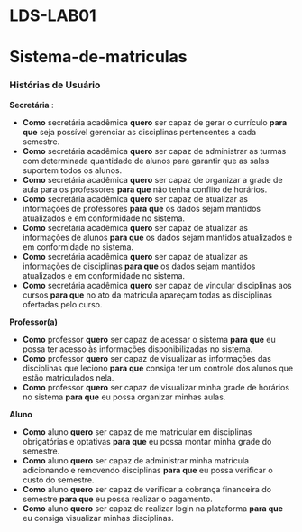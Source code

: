 # LDS-LAB01
# Sistema-de-matriculas

### Histórias de Usuário
**Secretária** :
* **Como** secretária acadêmica **quero** ser capaz de gerar o currículo **para que** seja possível gerenciar as disciplinas pertencentes a cada semestre.
* **Como** secretária acadêmica **quero** ser capaz de administrar as turmas com determinada quantidade de alunos para garantir que as salas suportem todos os alunos.
* **Como** secretária acadêmica **quero** ser capaz de organizar a grade de aula para os professores **para que** não tenha conflito de horários.
* **Como** secretária acadêmica **quero** ser capaz de atualizar as informações de professores **para que** os dados sejam mantidos atualizados e em conformidade no sistema.
* **Como** secretária acadêmica **quero** ser capaz de atualizar as informações de alunos **para que** os dados sejam mantidos atualizados e em conformidade no sistema.
* **Como** secretária acadêmica **quero** ser capaz de atualizar as informações de disciplinas **para que** os dados sejam mantidos atualizados e em conformidade no sistema.
* **Como** secretária acadêmica **quero** ser capaz de vincular disciplinas aos cursos **para que** no ato da matrícula apareçam todas as disciplinas ofertadas pelo curso.

  
**Professor(a)**
* **Como** professor **quero** ser capaz de acessar o sistema **para que** eu possa ter acesso às informações disponibilizadas no sistema.
* **Como** professor **quero** ser capaz de visualizar as informações das disciplinas que leciono **para que** consiga ter um controle dos alunos que estão matriculados nela.
* **Como** professor **quero** ser capaz de visualizar minha grade de horários no sistema **para que** eu possa organizar minhas aulas.


**Aluno**
* **Como** aluno **quero** ser capaz de me matricular em disciplinas obrigatórias e optativas **para que** eu possa montar minha grade do semestre.
* **Como** aluno **quero** ser capaz de administrar minha matrícula adicionando e removendo disciplinas **para que** eu possa verificar o custo do semestre.
* **Como** aluno **quero** ser capaz de verificar a cobrança financeira do semestre **para que** eu possa realizar o pagamento.
* **Como** aluno **quero** ser capaz de realizar login na plataforma **para que** eu consiga visualizar minhas disciplinas.
